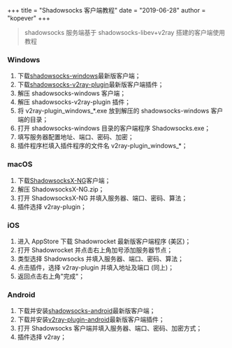 +++
title = "Shadowsocks 客户端教程"
date = "2019-06-28"
author = "kopever"
+++

> shadowsocks 服务端基于 shadowsocks-libev+v2ray 搭建的客户端使用教程

### Windows

<ol>
    <li>下载<a href="https://github.com/shadowsocks/shadowsocks-windows/releases" target="_blank">shadowsocks-windows</a>最新版客户端；</li>
    <li>下载<a href="https://github.com/shadowsocks/v2ray-plugin/releases" target="_blank">shadowsocks-v2ray-plugin</a>最新版客户端插件；</li>
    <li>解压 shadowsocks-windows 客户端；</li>
    <li>解压 shadowsocks-v2ray-plugin 插件；</li>
    <li>将 v2ray-plugin_windows_*.exe 放到解压的 shadowsocks-windows 客户端的目录；</li>
    <li>打开 shadowsocks-windows 目录的客户端程序 Shadowsocks.exe；</li>
    <li>填写服务器配置地址、端口、密码、加密；</li>
    <li>插件程序栏填入插件程序的文件名 v2ray-plugin_windows_*；</li>
</ol>

### macOS

<ol>
    <li>下载<a href="https://github.com/shadowsocks/ShadowsocksX-NG/releases" target="_blank">ShadowsocksX-NG</a>客户端；</li>
    <li>解压 ShadowsocksX-NG.zip；</li>
    <li>打开 ShadowsocksX-NG 并填入服务器、端口、密码、算法；</li>
    <li>插件选择 v2ray-plugin；</li>
</ol>

### iOS

<ol>
    <li>进入 AppStore 下载 Shadowrocket 最新版客户端程序 (美区)；</li>
    <li>打开 Shadowrocket 并点击右上角加号添加服务器节点；</li>
    <li>类型选择 Shadowsocks 并填入服务器、端口、密码、算法；</li>
    <li>点击插件，选择 v2ray-plugin 并填入地址及端口 (同上)；</li>
    <li>返回点击右上角"完成"；</li>
</ol>

### Android

<ol>
    <li>下载并安装<a href="https://github.com/shadowsocks/shadowsocks-android/releases" target="_blank">shadowsocks-android</a>最新版客户端；</li>
    <li>下载并安装<a href="https://github.com/shadowsocks/v2ray-plugin-android/releases" target="_blank">v2ray-plugin-android</a>最新版客户端插件；</li>
    <li>打开 Shadowsocks 客户端并填入服务器、端口、密码、加密方式；</li>
    <li>插件选择 v2ray；</li>
</ol>
